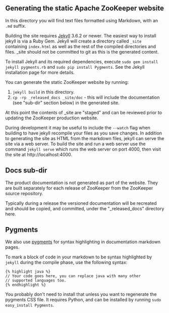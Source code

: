 ## Generating the static Apache ZooKeeper website

In this directory you will find text files formatted using Markdown, with an `.md` suffix.

Building the site requires [Jekyll](http://jekyllrb.com/docs) 3.6.2 or newer. 
The easiest way to install jekyll is via a Ruby Gem. Jekyll will create a directory called `_site` 
containing `index.html` as well as the rest of the compiled directories and files. _site should not
be committed to git as this is the generated content.

To install Jekyll and its required dependencies, execute `sudo gem install jekyll pygments.rb` 
and `sudo pip install Pygments`. See the Jekyll installation page for more details.

You can generate the static ZooKeeper website by running:

1. `jekyll build` in this directory.
1. `cp -rp _released_docs _site/doc` - this will include the documentation (see "sub-dir" section below) in the generated site.

At this point the contents of _site are "staged" and can be reviewed prior to updating the ZooKeeper
production website.

During development it may be useful to include the `--watch` flag when building to have jekyll recompile
your files as you save changes. In addition to generating the site as HTML from the markdown files,
jekyll can serve the site via a web server. To build the site and run a web server use the command
`jekyll serve` which runs the web server on port 4000, then visit the site at http://localhost:4000.


## Docs sub-dir

The product documentation is not generated as part of the website. They are built separately for each release 
of ZooKeeper from the ZooKeeper source repository.

Typically during a release the versioned documentation will be recreated and should be copied, and committed,
under the "_released_docs" directory here.


## Pygments

We also use [pygments](http://pygments.org) for syntax highlighting in documentation markdown pages.

To mark a block of code in your markdown to be syntax highlighted by `jekyll` during the 
compile phase, use the following syntax:

    {% highlight java %}
    // Your code goes here, you can replace java with many other
    // supported languages too.
    {% endhighlight %}

 You probably don't need to install that unless you want to regenerate the pygments CSS file. 
 It requires Python, and can be installed by running `sudo easy_install Pygments`.
